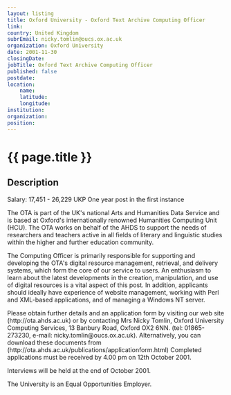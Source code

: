 ```yaml
---
layout: listing
title: Oxford University - Oxford Text Archive Computing Officer
link:
country: United Kingdom
subrEmail: nicky.tomlin@oucs.ox.ac.uk
organization: Oxford University 
date: 2001-11-30
closingDate: 
jobTitle: Oxford Text Archive Computing Officer
published: false
postdate:
location:
    name: 
    latitude: 
    longitude: 
institution: 
organization: 
position: 
--- 
```



# {{ page.title }}

## Description


<p>Salary: 17,451 - 26,229 UKP One year post in the first instance</p>

<p>The OTA is part of the UK's national Arts and Humanities Data Service and is based at Oxford's internationally renowned Humanities Computing Unit (HCU). The OTA works on behalf of the AHDS to support the needs of researchers and teachers active in all fields of literary and linguistic studies within the higher and further education community.</p>

<p>The Computing Officer is primarily responsible for supporting and developing the OTA's digital resource management, retrieval, and delivery systems, which form the core of our service to users. An enthusiasm to learn about the latest developments in the creation, manipulation, and use of digital resources is a vital aspect of this post. In addition, applicants should ideally have experience of website management, working with Perl and XML-based applications, and of managing a Windows NT server.</p>

<p>Please obtain further details and an application form by visiting our web site (http://ota.ahds.ac.uk) or by contacting Mrs Nicky Tomlin, Oxford University Computing Services, 13 Banbury Road, Oxford OX2 6NN. (tel: 01865-273230, e-mail: nicky.tomlin@oucs.ox.ac.uk). Alternatively, you can download these documents from (http://ota.ahds.ac.uk/publications/applicationform.html) Completed applications must be received by 4.00 pm on 12th October 2001.</p>

<p>Interviews will be held at the end of October 2001.</p>

<p>The University is an Equal Opportunities Employer.</p>

